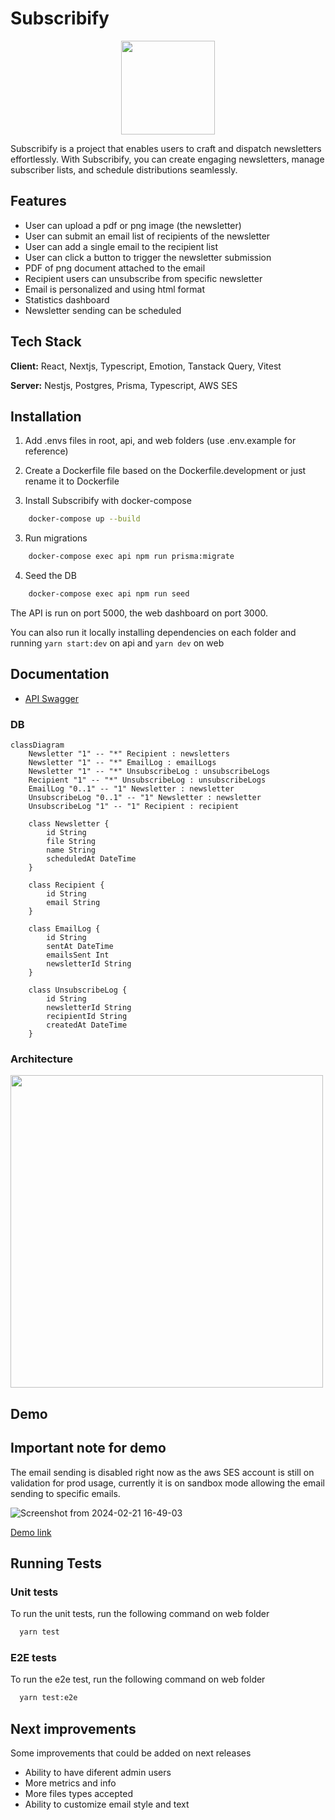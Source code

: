 
# Subscribify
<p align="center"><img src=https://github.com/allanloji/subscribify/assets/33562292/16139390-cd8a-496d-ab30-3cc295de8547 width=150 /></p>




Subscribify is a project that enables users to craft and dispatch newsletters effortlessly. With Subscribify, you can create engaging newsletters, manage subscriber lists, and schedule distributions seamlessly. 

## Features

-  User can upload a pdf or png image (the newsletter)
- User can submit an email list of recipients of the newsletter
- User can add a single email to the recipient list
- User can click a button to trigger the newsletter submission
- PDF of png document attached to the email
- Recipient users can unsubscribe from specific newsletter
- Email is personalized and using html format
- Statistics dashboard
- Newsletter sending can be scheduled


## Tech Stack

**Client:** React, Nextjs, Typescript, Emotion, Tanstack Query, Vitest

**Server:** Nestjs, Postgres, Prisma, Typescript, AWS SES


## Installation
1. Add .envs files in root, api, and web folders (use .env.example for reference)
2. Create a Dockerfile file based on the Dockerfile.development or just rename it to Dockerfile

3. Install Subscribify with docker-compose

```bash
    docker-compose up --build
```
3. Run migrations
```bash
    docker-compose exec api npm run prisma:migrate
```
4. Seed the DB
```bash
    docker-compose exec api npm run seed
```
The API is run on port 5000, the web dashboard on port 3000.

You can also run it locally installing dependencies on each folder and running `yarn start:dev` on api and `yarn dev` on web


## Documentation
- [API Swagger](https://subscribify-production.up.railway.app/api)
### DB
```mermaid
classDiagram
    Newsletter "1" -- "*" Recipient : newsletters
    Newsletter "1" -- "*" EmailLog : emailLogs
    Newsletter "1" -- "*" UnsubscribeLog : unsubscribeLogs
    Recipient "1" -- "*" UnsubscribeLog : unsubscribeLogs
    EmailLog "0..1" -- "1" Newsletter : newsletter
    UnsubscribeLog "0..1" -- "1" Newsletter : newsletter
    UnsubscribeLog "1" -- "1" Recipient : recipient

    class Newsletter {
        id String
        file String
        name String
        scheduledAt DateTime
    }

    class Recipient {
        id String
        email String
    }

    class EmailLog {
        id String
        sentAt DateTime
        emailsSent Int
        newsletterId String
    }

    class UnsubscribeLog {
        id String
        newsletterId String
        recipientId String
        createdAt DateTime
    }
```
### Architecture
<img src=https://github.com/allanloji/subscribify/assets/33562292/4c9462a7-cb7b-4767-928f-ef085d96de6a width=500 />



## Demo

## Important note for demo
The email sending is disabled right now as the aws SES account is still on validation for prod usage, currently it is on sandbox mode allowing the email sending to specific emails.

![Screenshot from 2024-02-21 16-49-03](https://github.com/allanloji/subscribify/assets/33562292/b7392425-9039-496c-858d-1e35642976ca)

[Demo link](https://subscribify-iota.vercel.app/)



## Running Tests

### Unit tests
To run the unit tests, run the following command on web folder

```bash
  yarn test
```
### E2E tests
To run the e2e test, run the following command on web folder
```bash
  yarn test:e2e
``````

## Next improvements
Some improvements that could be added on next releases
- Ability to have diferent admin users
- More metrics and info
- More files types accepted
- Ability to customize email style and text
